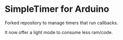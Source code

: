 # SimpleTimer for Arduino

Forked repository to manage timers that run callbacks.

It now offer a light mode to consume less ram/code.


